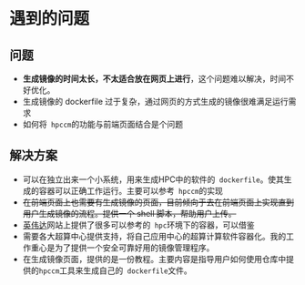# 遇到的问题

## 问题

- **生成镜像的时间太长，不太适合放在网页上进行**，这个问题难以解决，时间不好优化。
- 生成镜像的 dockerfile 过于复杂，通过网页的方式生成的镜像很难满足运行需求
- 如何将` hpccm`的功能与前端页面结合是个问题

## 解决方案

- 可以在独立出来一个小系统，用来生成HPC中的软件的` dockerfile`。使其生成的容器可以正确工作运行。主要可以参考` hpccm`的实现
- ~~在前端页面上也需要有生成镜像的页面，目前倾向于去在前端页面上实现直到用户生成镜像的流程。提供一个 shell 脚本，帮助用户上传。~~
- [英伟达](https://ngc.nvidia.com/catalog/containers?query=&quickFilter=high-performance-computing&filters=&orderBy=)网站上提供了很多可以参考的` hpc`环境下的容器，可以借鉴
-  需要各大超算中心提供支持，将自己应用中心的超算计算软件容器化。我的工作重心是为了提供一个安全可靠好用的镜像管理程序。
-  在生成镜像页面，提供的是一份教程。主要内容是指导用户如何使用仓库中提供的`hpccm`工具来生成自己的` dockerfile`文件。
